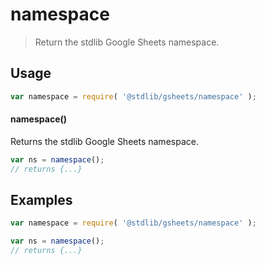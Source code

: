 <!--

@license Apache-2.0

Copyright (c) 2023 The Stdlib Authors.

Licensed under the Apache License, Version 2.0 (the "License");
you may not use this file except in compliance with the License.
You may obtain a copy of the License at

   http://www.apache.org/licenses/LICENSE-2.0

Unless required by applicable law or agreed to in writing, software
distributed under the License is distributed on an "AS IS" BASIS,
WITHOUT WARRANTIES OR CONDITIONS OF ANY KIND, either express or implied.
See the License for the specific language governing permissions and
limitations under the License.

-->

# namespace

> Return the stdlib Google Sheets namespace.

<section class="usage">

## Usage

```javascript
var namespace = require( '@stdlib/gsheets/namespace' );
```

#### namespace()

Returns the stdlib Google Sheets namespace.

```javascript
var ns = namespace();
// returns {...}
```

</section>

<!-- /.usage -->

<section class="examples">

## Examples

<!-- TODO: better example. -->

<!-- eslint no-undef: "error" -->

```javascript
var namespace = require( '@stdlib/gsheets/namespace' );

var ns = namespace();
// returns {...}
```

</section>

<!-- /.examples -->

<!-- Section for related `stdlib` packages. Do not manually edit this section, as it is automatically populated. -->

<section class="related">

</section>

<!-- /.related -->

<!-- Section for all links. Make sure to keep an empty line after the `section` element and another before the `/section` close. -->

<section class="links">

</section>

<!-- /.links -->
